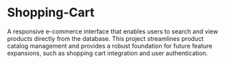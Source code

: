 # Shopping-Cart
A responsive e-commerce interface that enables users to search and view products directly from the database. This project streamlines product catalog management and provides a robust foundation for future feature expansions, such as shopping cart integration and user authentication.
